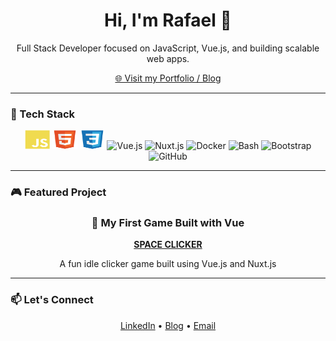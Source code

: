 <h1 align="center">Hi, I'm Rafael 👋</h1>

<p align="center">
  Full Stack Developer focused on JavaScript, Vue.js, and building scalable web apps.
</p>

<div align="center">
  <a href="https://rafaelmdev-blog.vercel.app/" target="_blank">
    🌐 Visit my Portfolio / Blog
  </a>
</div>

---

### 🚀 Tech Stack

<div align="center">
  <img title="JavaScript" height="30" width="40" src="https://raw.githubusercontent.com/devicons/devicon/master/icons/javascript/javascript-plain.svg" alt="JavaScript">
  <img title="HTML5" height="30" width="40" src="https://raw.githubusercontent.com/devicons/devicon/master/icons/html5/html5-original.svg" alt="HTML5">
  <img title="CSS3" height="30" width="40" src="https://raw.githubusercontent.com/devicons/devicon/master/icons/css3/css3-original.svg" alt="CSS3">
  <img title="Vue.js" height="30" width="40" src="https://cdn.jsdelivr.net/gh/devicons/devicon/icons/vuejs/vuejs-original.svg" alt="Vue.js">
  <img title="Nuxt.js" height="30" width="40" src="https://cdn.jsdelivr.net/gh/devicons/devicon/icons/nuxtjs/nuxtjs-original.svg" alt="Nuxt.js">
  <img title="Docker" height="40" width="50" src="https://cdn.jsdelivr.net/gh/devicons/devicon/icons/docker/docker-original.svg" alt="Docker">
  <img title="Bash" height="30" width="40" src="https://cdn.jsdelivr.net/gh/devicons/devicon/icons/bash/bash-original.svg" alt="Bash">
  <img title="Bootstrap" height="30" width="40" src="https://cdn.jsdelivr.net/gh/devicons/devicon/icons/bootstrap/bootstrap-plain.svg" alt="Bootstrap">
  <img title="GitHub" height="30" width="30" src="https://cdn.jsdelivr.net/gh/devicons/devicon/icons/github/github-original.svg" alt="GitHub">
</div>

---

### 🎮 Featured Project

<div align="center">
  <h3>🚀 My First Game Built with Vue</h3>
  <a href="https://spaceclicker.com.br/space" target="_blank"><strong>SPACE CLICKER</strong></a>
  <p>A fun idle clicker game built using Vue.js and Nuxt.js</p>
</div>

---

### 📫 Let's Connect

<p align="center">
  <a href="https://www.linkedin.com/in/seu-perfil" target="_blank">LinkedIn</a> • 
  <a href="https://rafaelmdev-blog.vercel.app/" target="_blank">Blog</a> • 
  <a href="mailto:seuemail@example.com">Email</a>
</p>
